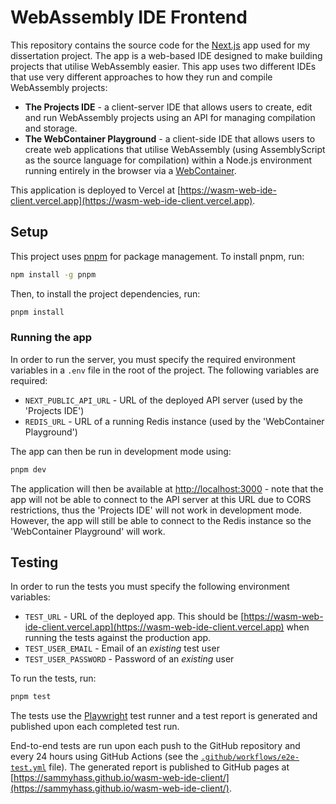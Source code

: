 # WebAssembly IDE Frontend

This repository contains the source code for the [Next.js](https://nextjs.org) app used for my dissertation project. The app is a web-based IDE designed to make building projects that utilise WebAssembly easier. This app uses two different IDEs that use very different approaches to how they run and compile WebAssembly projects:

* **The Projects IDE** - a client-server IDE that allows users to create, edit and run WebAssembly projects using an API for managing compilation and storage.
* **The WebContainer Playground** - a client-side IDE that allows users to create web applications that utilise WebAssembly (using AssemblyScript as the source language for compilation) within a Node.js environment running entirely in the browser via a [WebContainer](https://webcontainers.io).

This application is deployed to Vercel at [https://wasm-web-ide-client.vercel.app](https://wasm-web-ide-client.vercel.app).

## Setup

This project uses [pnpm](https://pnpm.io/) for package management. To install pnpm, run:

```bash
npm install -g pnpm
```

Then, to install the project dependencies, run:

```bash
pnpm install
```

### Running the app

In order to run the server, you must specify the required environment variables in a `.env` file in the root of the project. The following variables are required:

* `NEXT_PUBLIC_API_URL` - URL of the deployed API server (used by the 'Projects IDE')
* `REDIS_URL` - URL of a running Redis instance (used by the 'WebContainer Playground')

The app can then be run in development mode using:

```bash
pnpm dev
```

The application will then be available at [http://localhost:3000](http://localhost:3000) - note that the app will not be able to connect to the API server at this URL due to CORS restrictions, thus the 'Projects IDE' will not work in development mode. However, the app will still be able to connect to the Redis instance so the 'WebContainer Playground' will work.

## Testing

In order to run the tests you must specify the following environment variables:

* `TEST_URL` - URL of the deployed app. This should be [https://wasm-web-ide-client.vercel.app](https://wasm-web-ide-client.vercel.app) when running the tests against the production app.
* `TEST_USER_EMAIL` - Email of an *existing* test user
* `TEST_USER_PASSWORD` - Password of an *existing* user

To run the tests, run:

```bash
pnpm test
```

The tests use the [Playwright](https://playwright.dev/) test runner and a test report is generated and published upon each completed test run.

End-to-end tests are run upon each push to the GitHub repository and every 24 hours using GitHub Actions (see the [`.github/workflows/e2e-test.yml`](.github/workflows/e2e-test.yml) file). The generated report is published to GitHub pages at [https://sammyhass.github.io/wasm-web-ide-client/](https://sammyhass.github.io/wasm-web-ide-client/).
